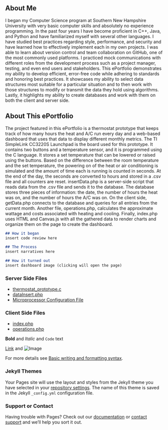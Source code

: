 ## About Me

I began my Computer Science program at Southern New Hampshire University with very basic computer skills and absolutely no experience programming. In the past four years I have become proficient in C++, Java, and Python and have familiarized myself with several other languages. I have studied best practices regarding style, performance, and security and have learned how to effectively implement each in my own projects. I was able to learn about version control and team collaboration on GitHub, one of the most commonly used platforms. I practiced mock communications with different roles from the development process such as a project manager, testing, and even end users and stakeholders. 
This ePortfolio demonstrates my ability to develop efficient, error-free code while adhering to standards and honoring best practices. It showcases my ability to select data structures most suitable for a particular situation and to then work with those structures to modify or transmit the data they hold using algorithms. Lastly, it highlights my ability to create databases and work with them on both the client and server side.

## About This ePortfolio
The project featured in this ePortfolio is a thermostat prototype that keeps track of how many hours the heat and A/C run every day and a web-based dashboard that uses that data to display different monthly metrics. The TI SimpleLink CC3220S Launchpad is the board used for this prototype. It contains two buttons and a temperature sensor, and it is programmed using the C language. It stores a set temperature that can be lowered or raised using the buttons. Based on the difference between the room temperature and the set temperature, the powering on of the heat or air conditioning is simulated and the amount of time each is running is counted in seconds. At the end of the day, the seconds are converted to hours and stored in a .csv file and all counters are reset.
insertData.php is a server-side script that reads data from the .csv file and sends it to the database. The database stores three pieces of information: the date, the number of hours the heat was on, and the number of hours the A/C was on. On the client side, getData.php connects to the database and queries for all entries from the current month. Another file, operations.php, calculates the approximate wattage and costs associated with heating and cooling. Finally, index.php uses HTML and Canvas.js with all the gathered data to render charts and organize them on the page to create the dashboard.

```markdown
## How it began
insert code review here

## The Process
insert narratives here

## How it turned out
insert dashboard image (clicking will open the page)
```
### Server Side Files
- [thermostat_prototype.c](https://github.com/Kelsey-Stokes/ePortfolio/blob/gh-pages/Back%20End/Thermostat_Prototype/thermostat_prototype.c)
- [dataInsert.php](https://github.com/Kelsey-Stokes/ePortfolio/blob/gh-pages/Back%20End/dataInsert.php)
- [Microprocessor Configuration File](https://github.com/Kelsey-Stokes/ePortfolio/blob/gh-pages/Back%20End/Thermostat_Prototype/gpiointerrupt.syscfg)

### Client Side Files
- [index.php](https://github.com/Kelsey-Stokes/ePortfolio/blob/gh-pages/Front%20End/index.php)
- [operations.php](https://github.com/Kelsey-Stokes/ePortfolio/blob/gh-pages/Front%20End/operations.php)


**Bold** and _Italic_ and `Code` text

[Link](url) and ![Image](src)


For more details see [Basic writing and formatting syntax](https://docs.github.com/en/github/writing-on-github/getting-started-with-writing-and-formatting-on-github/basic-writing-and-formatting-syntax).

### Jekyll Themes

Your Pages site will use the layout and styles from the Jekyll theme you have selected in your [repository settings](https://github.com/Kelsey-Wyer/ePortfolio/settings/pages). The name of this theme is saved in the Jekyll `_config.yml` configuration file.

### Support or Contact

Having trouble with Pages? Check out our [documentation](https://docs.github.com/categories/github-pages-basics/) or [contact support](https://support.github.com/contact) and we’ll help you sort it out.
